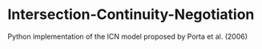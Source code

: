 # Intersection-Continuity-Negotiation
Python implementation of the ICN model proposed by Porta et al. (2006)
